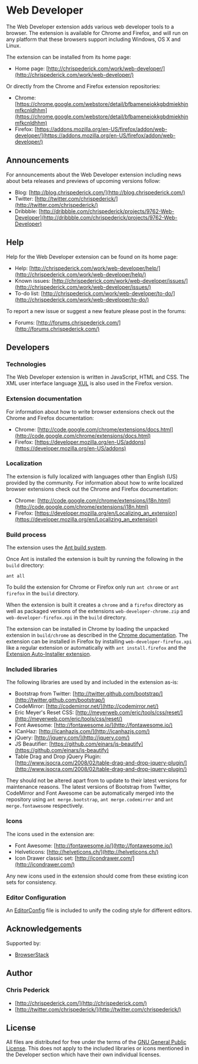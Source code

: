 Web Developer
=============

The Web Developer extension adds various web developer tools to a browser.
The extension is available for Chrome and Firefox, and will run on any platform that these browsers support including Windows, OS X and Linux.

The extension can be installed from its home page:

* Home page: [http://chrispederick.com/work/web-developer/](http://chrispederick.com/work/web-developer/)

Or directly from the Chrome and Firefox extension repositories:

* Chrome: [https://chrome.google.com/webstore/detail/bfbameneiokkgbdmiekhjnmfkcnldhhm](https://chrome.google.com/webstore/detail/bfbameneiokkgbdmiekhjnmfkcnldhhm)
* Firefox: [https://addons.mozilla.org/en-US/firefox/addon/web-developer/](https://addons.mozilla.org/en-US/firefox/addon/web-developer/)

Announcements
-------------

For announcements about the Web Developer extension including news about beta releases and previews of upcoming versions follow:

* Blog: [http://blog.chrispederick.com/](http://blog.chrispederick.com/)
* Twitter: [http://twitter.com/chrispederick/](http://twitter.com/chrispederick/)
* Dribbble: [http://dribbble.com/chrispederick/projects/9762-Web-Developer](http://dribbble.com/chrispederick/projects/9762-Web-Developer)

Help
----

Help for the Web Developer extension can be found on its home page:

* Help: [http://chrispederick.com/work/web-developer/help/](http://chrispederick.com/work/web-developer/help/)
* Known issues: [http://chrispederick.com/work/web-developer/issues/](http://chrispederick.com/work/web-developer/issues/)
* To-do list: [http://chrispederick.com/work/web-developer/to-do/](http://chrispederick.com/work/web-developer/to-do/)

To report a new issue or suggest a new feature please post in the forums:

* Forums: [http://forums.chrispederick.com/](http://forums.chrispederick.com/)

Developers
----------

### Technologies

The Web Developer extension is written in JavaScript, HTML and CSS.
The XML user interface language
[XUL](https://developer.mozilla.org/en/XUL)
is also used in the Firefox version.

### Extension documentation

For information about how to write browser extensions check out the Chrome and Firefox documentation:

* Chrome: [http://code.google.com/chrome/extensions/docs.html](http://code.google.com/chrome/extensions/docs.html)
* Firefox: [https://developer.mozilla.org/en-US/addons](https://developer.mozilla.org/en-US/addons)

### Localization

The extension is fully localized with languages other than English (US) provided by the community.
For information about how to write localized browser extensions check out the Chrome and Firefox documentation:

* Chrome: [http://code.google.com/chrome/extensions/i18n.html](http://code.google.com/chrome/extensions/i18n.html)
* Firefox: [https://developer.mozilla.org/en/Localizing_an_extension](https://developer.mozilla.org/en/Localizing_an_extension)

### Build process

The extension uses the [Ant build system](http://ant.apache.org/).

Once Ant is installed the extension is built by running the following in the `build` directory:

	ant all

To build the extension for Chrome or Firefox only run `ant chrome` or `ant firefox` in the `build` directory.

When the extension is built it creates a `chrome` and a `firefox` directory as well as packaged versions of the extensions `web-developer-chrome.zip` and `web-developer-firefox.xpi` in the `build` directory.

The extension can be installed in Chrome by loading the unpacked extension in `build/chrome` as described in the [Chrome documentation](http://code.google.com/chrome/extensions/getstarted.html#load-ext).
The extension can be installed in Firefox by installing `web-developer-firefox.xpi` like a regular extension or automatically with `ant install.firefox` and the [Extension Auto-Installer extension](https://addons.mozilla.org/en-US/firefox/addon/autoinstaller/).

### Included libraries

The following libraries are used by and included in the extension as-is:

* Bootstrap from Twitter: [http://twitter.github.com/bootstrap/](http://twitter.github.com/bootstrap/)
* CodeMirror: [http://codemirror.net/](http://codemirror.net/)
* Eric Meyer's Reset CSS: [http://meyerweb.com/eric/tools/css/reset/](http://meyerweb.com/eric/tools/css/reset/)
* Font Awesome: [http://fontawesome.io/](http://fontawesome.io/)
* ICanHaz: [http://icanhazjs.com/](http://icanhazjs.com/)
* jQuery: [http://jquery.com/](http://jquery.com/)
* JS Beautifier: [https://github.com/einars/js-beautify](https://github.com/einars/js-beautify)
* Table Drag and Drop jQuery Plugin: [http://www.isocra.com/2008/02/table-drag-and-drop-jquery-plugin/](http://www.isocra.com/2008/02/table-drag-and-drop-jquery-plugin/)

They should not be altered apart from to update to their latest versions for maintenance reasons.
The latest versions of Bootstrap from Twitter, CodeMirror and Font Awesome can be automatically merged into the repository using `ant merge.bootstrap`, `ant merge.codemirror` and `ant merge.fontawesome` respectively.

### Icons

The icons used in the extension are:

* Font Awesome: [http://fontawesome.io/](http://fontawesome.io/)
* Helveticons: [http://helveticons.ch/](http://helveticons.ch/)
* Icon Drawer classic set: [http://icondrawer.com/](http://icondrawer.com/)

Any new icons used in the extension should come from these existing icon sets for consistency.

### Editor Configuration

An [EditorConfig](http://editorconfig.org/) file is included to unify the coding style for different editors.

Acknowledgements
----------------

Supported by:

* [BrowserStack](https://www.browserstack.com/)

Author
------

### Chris Pederick

* [http://chrispederick.com/](http://chrispederick.com/)
* [http://twitter.com/chrispederick/](http://twitter.com/chrispederick/)

License
-------

All files are distributed for free under the terms of the
[GNU General Public License](http://www.gnu.org/licenses/gpl.txt).
This does not apply to the included libraries or icons mentioned in the Developer section which have their own individual licenses.
